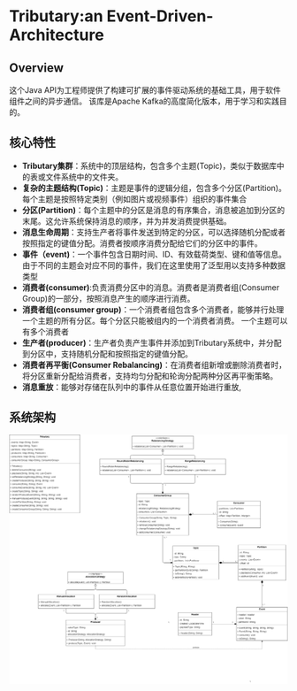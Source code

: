 # Tributary:an Event-Driven-Architecture

## Overview

这个Java API为工程师提供了构建可扩展的事件驱动系统的基础工具，用于软件组件之间的异步通信。
该库是Apache Kafka的高度简化版本，用于学习和实践目的。

## 核心特性

- **Tributary集群**：系统中的顶层结构，包含多个主题(Topic)，类似于数据库中的表或文件系统中的文件夹。
- **复杂的主题结构(Topic)**：主题是事件的逻辑分组，包含多个分区(Partition)。每个主题是按照特定类别（例如图片或视频事件）组织的事件集合
- **分区(Partition)**：每个主题中的分区是消息的有序集合，消息被追加到分区的末尾。这允许系统保持消息的顺序，并为并发消费提供基础。
- **消息生命周期**：支持生产者将事件发送到特定的分区，可以选择随机分配或者按照指定的键值分配。消费者按顺序消费分配给它们的分区中的事件。
- **事件（event)**：一个事件包含日期时间、ID、有效载荷类型、键和值等信息。由于不同的主题会对应不同的事件，我们在这里使用了泛型用以支持多种数据类型
- **消费者(consumer)**:负责消费分区中的消息。消费者是消费者组(Consumer Group)的一部分，按照消息产生的顺序进行消费。
- **消费者组(consumer group)**：一个消费者组包含多个消费者，能够并行处理一个主题的所有分区。每个分区只能被组内的一个消费者消费。 一个主题可以有多个消费者
- **生产者(producer)**：生产者负责产生事件并添加到Tributary系统中，并分配到分区中，支持随机分配和按照指定的键值分配。
- **消费者再平衡(Consumer Rebalancing)**：在消费者组新增或删除消费者时，将分区重新分配给消费者，支持均匀分配和轮询分配两种分区再平衡策略。
- **消息重放**：能够对存储在队列中的事件从任意位置开始进行重放,

## 系统架构
![系统架构](UML.png)
